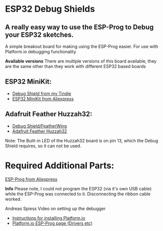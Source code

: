 # ESP32 Debug Shields
## A really easy way to use the ESP-Prog to Debug your ESP32 sketches.
A simple breakout board for making using the ESP-Prog easier. For use with Platform.io debugging functionality

**Available versions**
There are multiple versions of this board available, they are the same other than they work with different ESP32 based boards

## ESP32 MiniKit:

- [Debug Shield from my Tindie](https://www.tindie.com/products/brianlough/esp32-minikit-debug-shield/)
- [ESP32 MiniKit from Aliexpress](http://s.click.aliexpress.com/e/C6ds4my)

## Adafruit Feather Huzzah32:

- [Debug Shield/FeatherWing](https://www.tindie.com/products/brianlough/feather-huzzah-32-debug-shield/)
- [Adafruit Feather Huzzah32](https://www.adafruit.com/product/3405)

Note: The Built-in LED of the Huzzah32 board is on pin 13, which the Debug Shield requires, so it can not be used.



# Required Additional Parts:

[ESP-Prog from Aliexpress](http://s.click.aliexpress.com/e/LOP8RTw)


**Info**
Please note, I could not program the ESP32 (via it's own USB cable) while the ESP-Prog was connected to it. Disconnecting the ribbon cable worked.


Andreas Spiess Video on setting up the debugger
- [Instructions for installing Platform.io](https://docs.platformio.org/en/latest/ide/vscode.html#installation)
- [Platform.io ESP-Prog page (Drivers etc)](https://docs.platformio.org/en/latest/plus/debug-tools/esp-prog.html)